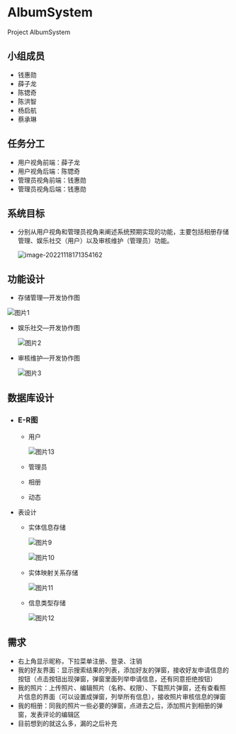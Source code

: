 # AlbumSystem
Project AlbumSystem

## 小组成员

- 钱惠勋
- 薛子龙
- 陈锶奇
- 陈洪智
- 杨启航
- 蔡承琳

## 任务分工

- 用户视角前端：薛子龙
- 用户视角后端：陈锶奇
- 管理员视角前端：钱惠勋
- 管理员视角后端：钱惠勋

## 系统目标

- 分别从用户视角和管理员视角来阐述系统预期实现的功能，主要包括相册存储管理、娱乐社交（用户）以及审核维护（管理员）功能。

  ![image-20221118171354162](https://cdn.jsdelivr.net/gh/Godzilla0209/BlogImage@main/img/202211181713231.png)

## 功能设计

- 存储管理—开发协作图

![图片1](https://cdn.jsdelivr.net/gh/Godzilla0209/BlogImage@main/img/202211181642940.png)

- 娱乐社交—开发协作图

  ![图片2](https://cdn.jsdelivr.net/gh/Godzilla0209/BlogImage@main/img/202211181649640.png)

- 审核维护—开发协作图

  ![图片3](https://cdn.jsdelivr.net/gh/Godzilla0209/BlogImage@main/img/202211181654294.png)

## 数据库设计

- ### E-R图

  - 用户

    ![图片13](https://cdn.jsdelivr.net/gh/Godzilla0209/BlogImage@main/img/202211181702621.png)

  - 管理员

  - 相册

  - 动态

- 表设计

  - 实体信息存储

    ![图片9](https://cdn.jsdelivr.net/gh/Godzilla0209/BlogImage@main/img/202211181705821.png)

    ![图片10](https://cdn.jsdelivr.net/gh/Godzilla0209/BlogImage@main/img/202211181706031.png)

  - 实体映射关系存储

    ![图片11](https://cdn.jsdelivr.net/gh/Godzilla0209/BlogImage@main/img/202211181707884.png)

  - 信息类型存储

    ![图片12](https://cdn.jsdelivr.net/gh/Godzilla0209/BlogImage@main/img/202211181707301.png)

## 需求

- 右上角显示昵称，下拉菜单注册、登录、注销
- 我的好友界面：显示搜索结果的列表，添加好友的弹窗，接收好友申请信息的按钮（点击按钮出现弹窗，弹窗里面列举申请信息，还有同意拒绝按钮）
- 我的照片：上传照片、编辑照片（名称、权限）、下载照片弹窗，还有查看照片信息的界面（可以设置成弹窗，列举所有信息），接收照片审核信息的弹窗
- 我的相册：同我的照片一些必要的弹窗，点进去之后，添加照片到相册的弹窗，发表评论的编辑区
- 目前想到的就这么多，漏的之后补充

